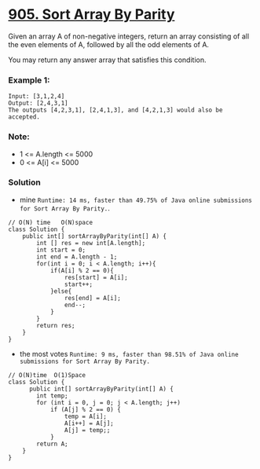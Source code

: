 # [905. Sort Array By Parity](https://leetcode.com/problems/sort-array-by-parity/)

Given an array A of non-negative integers, return an array consisting of all the even elements of A, followed by all the odd elements of A.

You may return any answer array that satisfies this condition.

 

### Example 1:
    Input: [3,1,2,4]
    Output: [2,4,3,1]
    The outputs [4,2,3,1], [2,4,1,3], and [4,2,1,3] would also be accepted.
 

### Note:
* 1 <= A.length <= 5000
* 0 <= A[i] <= 5000


### Solution

* mine `Runtime: 14 ms, faster than 49.75% of Java online submissions for Sort Array By Parity.`.
```
// O(N) time   O(N)space
class Solution {
    public int[] sortArrayByParity(int[] A) {
        int [] res = new int[A.length];
        int start = 0;
        int end = A.length - 1;
        for(int i = 0; i < A.length; i++){
            if(A[i] % 2 == 0){
                res[start] = A[i];
                start++;
            }else{
                res[end] = A[i];
                end--;
            }
        }
        return res;
    }
}
```
* the most votes   `Runtime: 9 ms, faster than 98.51% of Java online submissions for Sort Array By Parity.`
```
// O(N)time  O(1)Space   
class Solution {
      public int[] sortArrayByParity(int[] A) {
        int temp;
        for (int i = 0, j = 0; j < A.length; j++)
            if (A[j] % 2 == 0) {
                temp = A[i];
                A[i++] = A[j];
                A[j] = temp;;
            }
        return A;
    }
}
```
